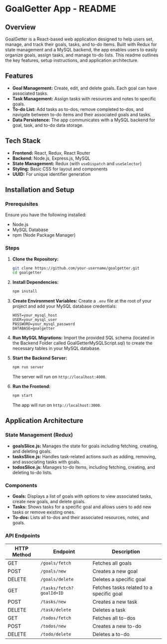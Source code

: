 # GoalGetter App - README

## Overview

GoalGetter is a React-based web application designed to help users set, manage, and track their goals, tasks, and to-do items. Built with Redux for state management and a MySQL backend, the app enables users to easily organize goals, assign tasks, and manage to-do lists. This readme outlines the key features, setup instructions, and application architecture.

## Features
- **Goal Management:** Create, edit, and delete goals. Each goal can have associated tasks.
- **Task Management:** Assign tasks with resources and notes to specific goals.
- **To-do List:** Add tasks as to-dos, remove completed to-dos, and navigate between to-do items and their associated goals and tasks.
- **Data Persistence:** The app communicates with a MySQL backend for goal, task, and to-do data storage.

## Tech Stack

- **Frontend:** React, Redux, React Router
- **Backend:** Node.js, Express.js, MySQL
- **State Management:** Redux (with `useDispatch` and `useSelector`)
- **Styling:** Basic CSS for layout and components
- **UUID:** For unique identifier generation

## Installation and Setup

### Prerequisites
Ensure you have the following installed:

- Node.js
- MySQL Database
- npm (Node Package Manager)

### Steps

1. **Clone the Repository:**
   ```bash
   git clone https://github.com/your-username/goalgetter.git
   cd goalgetter
   ```

2. **Install Dependencies:**
   ```bash
   npm install
   ```

3. **Create Environment Variables:**
   Create a `.env` file at the root of your project and add your MySQL database credentials:
   ```
   HOST=your_mysql_host
   USER=your_mysql_user
   PASSWORD=your_mysql_password
   DATABASE=goalgetter
   ```

4. **Run MySQL Migrations:**
   Import the provided SQL schema (located in the Backend Folder called GoalGetterMySQLScript.sql) to create the necessary tables in your MySQL database.

5. **Start the Backend Server:**
   ```bash
   npm run server
   ```
   The server will run on `http://localhost:4000`.

6. **Run the Frontend:**
   ```bash
   npm start
   ```
   The app will run on `http://localhost:3000`.

## Application Architecture

### State Management (Redux)
- **goalsSlice.js:** Manages the state for goals including fetching, creating, and deleting goals.
- **tasksSlice.js:** Handles task-related actions such as adding, removing, and associating tasks with goals.
- **todosSlice.js:** Manages to-do items, including fetching, creating, and deleting to-do lists.

### Components
- **Goals:** Displays a list of goals with options to view associated tasks, create new goals, and delete goals.
- **Tasks:** Shows tasks for a specific goal and allows users to add new tasks or remove existing ones.
- **To-dos:** Lists all to-dos and their associated resources, notes, and goals.

### API Endpoints
| HTTP Method | Endpoint                | Description                             |
|-------------|-------------------------|-----------------------------------------|
| GET         | `/goals/fetch`           | Fetches all goals                       |
| POST        | `/goals/new`             | Creates a new goal                      |
| DELETE      | `/goals/delete`          | Deletes a specific goal                 |
| GET         | `/tasks/fetch?goalId=ID` | Fetches tasks related to a specific goal|
| POST        | `/tasks/new`             | Creates a new task                      |
| DELETE      | `/task/delete`           | Deletes a task                          |
| GET         | `/todos/fetch`           | Fetches all to-dos                      |
| POST        | `/todos/new`             | Creates a new to-do                     |
| DELETE      | `/todo/delete`           | Deletes a to-do                         |

